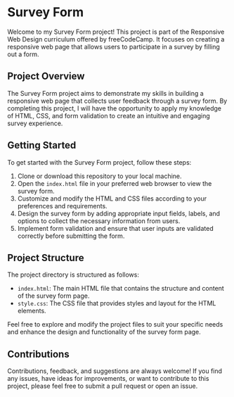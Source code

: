 # Survey Form

Welcome to my Survey Form project! This project is part of the Responsive Web Design curriculum offered by freeCodeCamp. It focuses on creating a responsive web page that allows users to participate in a survey by filling out a form.

## Project Overview

The Survey Form project aims to demonstrate my skills in building a responsive web page that collects user feedback through a survey form. By completing this project, I will have the opportunity to apply my knowledge of HTML, CSS, and form validation to create an intuitive and engaging survey experience.

## Getting Started

To get started with the Survey Form project, follow these steps:

1. Clone or download this repository to your local machine.
2. Open the `index.html` file in your preferred web browser to view the survey form.
3. Customize and modify the HTML and CSS files according to your preferences and requirements.
4. Design the survey form by adding appropriate input fields, labels, and options to collect the necessary information from users.
5. Implement form validation and ensure that user inputs are validated correctly before submitting the form.

## Project Structure

The project directory is structured as follows:

- `index.html`: The main HTML file that contains the structure and content of the survey form page.
- `style.css`: The CSS file that provides styles and layout for the HTML elements.

Feel free to explore and modify the project files to suit your specific needs and enhance the design and functionality of the survey form page.

## Contributions

Contributions, feedback, and suggestions are always welcome! If you find any issues, have ideas for improvements, or want to contribute to this project, please feel free to submit a pull request or open an issue.

